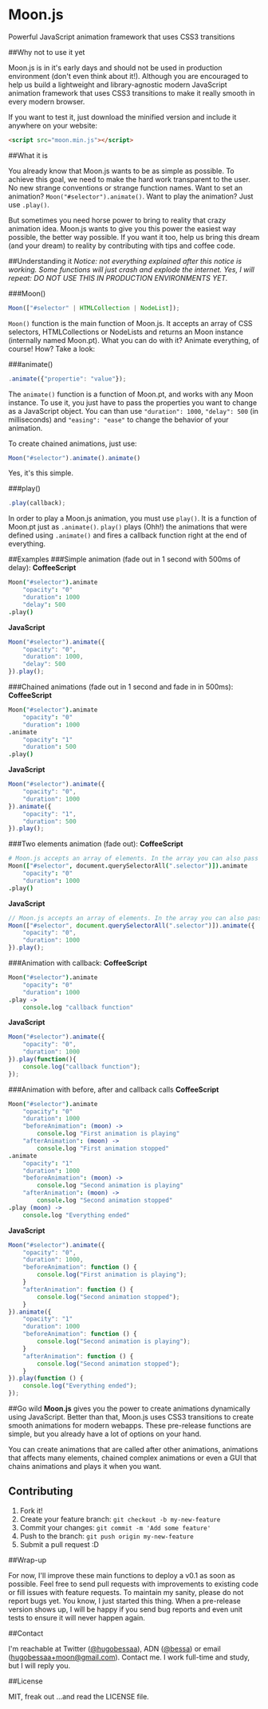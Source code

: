 Moon.js
====

Powerful JavaScript animation framework that uses CSS3 transitions

##Why not to use it yet

Moon.js is in it's early days and should not be used in production environment (don't even think about it!). Although you are encouraged to help us build a lightweight and library-agnostic modern JavaScript animation framework that uses CSS3 transitions to make it really smooth in every modern browser.

If you want to test it, just download the minified version and include it anywhere on your website:

```html
<script src="moon.min.js"></script>
```

##What it is

You already know that Moon.js wants to be as simple as possible. To achieve this goal, we need to make the hard work transparent to the user. No new strange conventions or strange function names. Want to set an animation? `Moon("#selector").animate()`. Want to play the animation? Just use `.play()`.

But sometimes you need horse power to bring to reality that crazy animation idea. Moon.js wants to give you this power the easiest way possible, the better way possible. If you want it too, help us bring this dream (and your dream) to reality by contributing with tips and coffee code.

##Understanding it
*Notice: not everything explained after this notice is working. Some functions will just crash and explode the internet. Yes, I will repeat: DO NOT USE THIS IN PRODUCTION ENVIRONMENTS YET.*

###Moon()
```javascript
Moon(["#selector" | HTMLCollection | NodeList]);
```
`Moon()` function is the main function of Moon.js. It accepts an array of CSS selectors, HTMLCollections or NodeLists and returns an Moon instance (internally named Moon.pt). What you can do with it? Animate everything, of course! How? Take a look:

###animate()

```javascript
.animate({"propertie": "value"});
```

The `animate()` function is a function of Moon.pt, and works with any Moon instance. To use it, you just have to pass the properties you want to change as a JavaScript object. You can than use `"duration": 1000`, `"delay": 500` (in milliseconds) and `"easing": "ease"` to change the behavior of your animation.

To create chained animations, just use:
```javascript
Moon("#selector").animate().animate()
```

Yes, it's this simple.

###play()

```javascript
.play(callback);
```

In order to play a Moon.js animation, you must use `play()`. It is a function of Moon.pt just as `.animate()`. `play()` plays (Ohh!) the animations that were defined using `.animate()` and fires a callback function right at the end of everything.

##Examples
###Simple animation (fade out in 1 second with 500ms of delay):
**CoffeeScript**
```coffeescript
Moon("#selector").animate
    "opacity": "0"
    "duration": 1000
    "delay": 500
.play()
```
**JavaScript**
```javascript
Moon("#selector").animate({
    "opacity": "0",
    "duration": 1000,
    "delay": 500
}).play();
```

###Chained animations (fade out in 1 second and fade in in 500ms):
**CoffeeScript**
```coffeescript
Moon("#selector").animate
    "opacity": "0"
    "duration": 1000
.animate
    "opacity": "1"
    "duration": 500
.play()
```

**JavaScript**
```javascript
Moon("#selector").animate({
    "opacity": "0",
    "duration": 1000
}).animate({
    "opacity": "1",
    "duration": 500
}).play();
```

###Two elements animation (fade out):
**CoffeeScript**
```coffeescript
# Moon.js accepts an array of elements. In the array you can also pass a HTMLCollection or NodeList.
Moon(["#selector", document.querySelectorAll(".selector")]).animate
    "opacity": "0"
    "duration": 1000
.play()
```

**JavaScript**
```javascript
// Moon.js accepts an array of elements. In the array you can also pass a HTMLCollection or NodeList.
Moon(["#selector", document.querySelectorAll(".selector")]).animate({
    "opacity": "0",
    "duration": 1000
}).play();
```

###Animation with callback:
**CoffeeScript**
```coffeescript
Moon("#selector").animate
    "opacity": "0"
    "duration": 1000
.play ->
    console.log "callback function"
```

**JavaScript**
```javascript
Moon("#selector").animate({
    "opacity": "0",
    "duration": 1000
}).play(function(){
    console.log("callback function");
});
```

###Animation with before, after and callback calls
**CoffeeScript**
```coffeescript
Moon("#selector").animate
    "opacity": "0"
    "duration": 1000
    "beforeAnimation": (moon) ->
        console.log "First animation is playing"
    "afterAnimation": (moon) ->
        console.log "First animation stopped"
.animate
    "opacity": "1"
    "duration": 1000
    "beforeAnimation": (moon) ->
        console.log "Second animation is playing"
    "afterAnimation": (moon) ->
        console.log "Second animation stopped"
.play (moon) ->
    console.log "Everything ended"
```

**JavaScript**
```javascript
Moon("#selector").animate({
    "opacity": "0",
    "duration": 1000,
    "beforeAnimation": function () {
        console.log("First animation is playing");
    }
    "afterAnimation": function () {
        console.log("Second animation stopped");
    }
}).animate({
    "opacity": "1"
    "duration": 1000
    "beforeAnimation": function () {
        console.log("Second animation is playing");
    }
    "afterAnimation": function () {
        console.log("Second animation stopped");
    }
}).play(function () {
    console.log("Everything ended");
});
```
    

##Go wild
**Moon.js** gives you the power to create animations dynamically using JavaScript. Better than that, Moon.js uses CSS3 transitions to create smooth animations for modern webapps. These pre-release functions are simple, but you already have a lot of options on your hand.

You can create animations that are called after other animations, animations that affects many elements, chained complex animations or even a GUI that chains animations and plays it when you want.

## Contributing

1. Fork it!
2. Create your feature branch: `git checkout -b my-new-feature`
3. Commit your changes: `git commit -m 'Add some feature'`
4. Push to the branch: `git push origin my-new-feature`
5. Submit a pull request :D

##Wrap-up

For now, I'll improve these main functions to deploy a v0.1 as soon as possible. Feel free to send pull requests with improvements to existing code or fill issues with feature requests. To maintain my sanity, please do not report bugs yet. You know, I just started this thing. When a pre-release version shows up, I will be happy if you send bug reports and even unit tests to ensure it will never happen again.

##Contact

I'm reachable at Twitter ([@hugobessaa](https://twitter.com/hugobessaa)), ADN ([@bessa](https://alpha.app.net/bessa)) or email ([hugobessaa+moon@gmail.com](mailto:hugobessaa+moon@gmail.com)). Contact me. I work full-time and study, but I will reply you.

##License

MIT, freak out …and read the LICENSE file.
